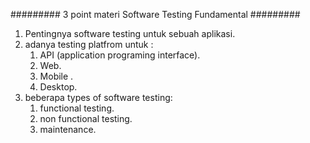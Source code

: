 ######### 3 point materi Software Testing Fundamental #########
1. Pentingnya software testing untuk sebuah aplikasi.
2. adanya testing platfrom untuk :
    1. API (application programing interface).
    2. Web.
    3. Mobile .
    4. Desktop.
3. beberapa types of software testing:
    1. functional testing.
    2. non functional testing.
    3. maintenance.